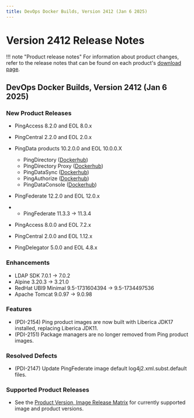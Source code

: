 ```yaml
---
title: DevOps Docker Builds, Version 2412 (Jan 6 2025)
---
```


# Version 2412 Release Notes

!!! note "Product release notes"
For information about product changes, refer to the release notes that can be found on each
product's [download page](https://www.pingidentity.com/en/resources/downloads.html).

## DevOps Docker Builds, Version 2412 (Jan 6 2025)

### New Product Releases

- PingAccess 8.2.0 and EOL 8.0.x
- PingCentral 2.2.0 and EOL 2.0.x
- PingData products 10.2.0.0 and EOL 10.0.0.X
    - PingDirectory ([Dockerhub](https://hub.docker.com/r/pingidentity/pingdirectory))
    - PingDirectory Proxy ([Dockerhub](https://hub.docker.com/r/pingidentity/pingdirectoryproxy))
    - PingDataSync ([Dockerhub](https://hub.docker.com/r/pingidentity/pingdatasync))
    - PingAuthorize ([Dockerhub](https://hub.docker.com/r/pingidentity/pingauthorize))
    - PingDataConsole ([Dockerhub](https://hub.docker.com/r/pingidentity/pingdataconsole))
- PingFederate 12.2.0 and EOL 12.0.x

- - PingFederate 11.3.3 → 11.3.4
- PingAccess 8.0.0 and EOL 7.2.x
- PingCentral 2.0.0 and EOL 1.12.x
- PingDelegator 5.0.0 and EOL 4.8.x


### Enhancements

- LDAP SDK 7.0.1 → 7.0.2
- Alpine 3.20.3 → 3.21.0
- RedHat UBI9 Minimal 9.5-1731604394 → 9.5-1734497536
- Apache Tomcat 9.0.97 → 9.0.98

### Features

- (PDI-2154) Ping product images are now built with Liberica JDK17 installed, replacing Liberica JDK11. 
- (PDI-2151) Package managers are no longer removed from Ping product images.

### Resolved Defects

- (PDI-2147) Update PingFederate image default log4j2.xml.subst.default files.

### Supported Product Releases

- See the [Product Version, Image Release Matrix](../docker-images/productVersionMatrix.md)
  for currently supported image and product versions.

